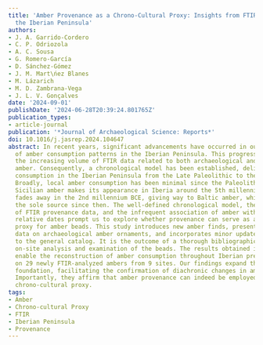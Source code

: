 ```yaml
---
title: 'Amber Provenance as a Chrono-Cultural Proxy: Insights from FTIR Analysis in
  the Iberian Peninsula'
authors:
- J. A. Garrido-Cordero
- C. P. Odriozola
- A. C. Sousa
- G. Romero-García
- D. Sánchez-Gómez
- J. M. Mart\ńez Blanes
- M. Lázarich
- M. D. Zambrana-Vega
- J. L. V. Gonçalves
date: '2024-09-01'
publishDate: '2024-06-28T20:39:24.801765Z'
publication_types:
- article-journal
publication: '*Journal of Archaeological Science: Reports*'
doi: 10.1016/j.jasrep.2024.104647
abstract: In recent years, significant advancements have occurred in our comprehension
  of amber consumption patterns in the Iberian Peninsula. This progress stems from
  the increasing volume of FTIR data related to both archaeological and geological
  amber. Consequently, a chronological model has been established, delineating amber
  consumption in the Iberian Peninsula from the Late Paleolithic to the Iron Age.
  Broadly, local amber consumption has been minimal since the Paleolithic period.
  Sicilian amber makes its appearance in Iberia around the 5th millennium BCE and
  fades away in the 2nd millennium BCE, giving way to Baltic amber, which has remained
  the sole source since then. The well-defined chronological model, the abundance
  of FTIR provenance data, and the infrequent association of amber with absolute or
  relative dates prompt us to explore whether provenance can serve as a chrono-cultural
  proxy for amber beads. This study introduces new amber finds, presents fresh FTIR
  data on archaeological amber ornaments, and incorporates minor updates and bug fixes
  to the general catalog. It is the outcome of a thorough bibliographic review and
  on-site analysis and examination of the beads. The results obtained in this study
  enable the reconstruction of amber consumption throughout Iberian prehistory, drawing
  on 29 newly FTIR-analyzed ambers from 9 sites. Our findings expand the empirical
  foundation, facilitating the confirmation of diachronic changes in amber consumption.
  Importantly, they affirm that amber provenance can indeed be employed as a viable
  chrono-cultural proxy.
tags:
- Amber
- Chrono-cultural Proxy
- FTIR
- Iberian Peninsula
- Provenance
---
```

